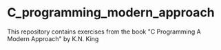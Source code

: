 # C_programming_modern_approach
This repository contains exercises from the book "C Programming A Modern Approach" by K.N. King
